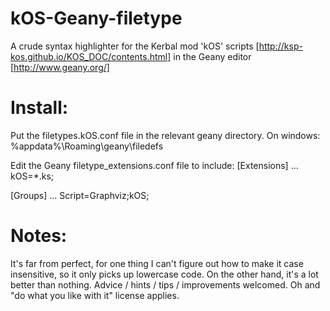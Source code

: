 # kOS-Geany-filetype
A crude syntax highlighter for the Kerbal mod 'kOS' scripts [http://ksp-kos.github.io/KOS_DOC/contents.html] in the Geany editor [http://www.geany.org/]


# Install:
Put the filetypes.kOS.conf file in the relevant geany directory.
On windows: %appdata%\Roaming\geany\filedefs

Edit the Geany filetype_extensions.conf file to include:
[Extensions]
...
kOS=*.ks;

[Groups]
...
Script=Graphviz;kOS;

# Notes:

It's far from perfect, for one thing I can't figure out how to make it case insensitive, so it only picks up lowercase code.
On the other hand, it's a lot better than nothing.
Advice / hints / tips / improvements welcomed.
Oh and "do what you like with it" license applies.
